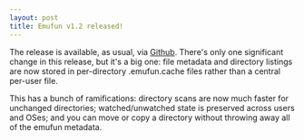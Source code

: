```yaml
---
layout: post
title: Emufun v1.2 released!
---
```


The release is available, as usual, via [Github](https://github.com/ToxicFrog/EmuFun/releases/tag/v1.2). There's only one significant change in this release, but it's a big one: file metadata and directory listings are now stored in per-directory .emufun.cache files rather than a central per-user file.

This has a bunch of ramifications: directory scans are now much faster for unchanged directories; watched/unwatched state is preserved across users and OSes; and you can move or copy a directory without throwing away all of the emufun metadata.

